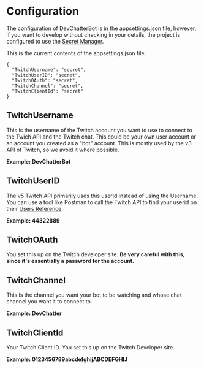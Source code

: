 # Configuration
The configuration of DevChatterBot is in the appsettings.json file, however, if you want to develop without checking in your details, the project is configured to use the [Secret Manager](https://docs.microsoft.com/en-us/aspnet/core/security/app-secrets?tabs=visual-studio).

This is the current contents of the appsettings.json file.

```
{
  "TwitchUsername": "secret",
  "TwitchUserID": "secret",
  "TwitchOAuth": "secret",
  "TwitchChannel": "secret",
  "TwitchClientId": "secret"
}
```

## TwitchUsername
This is the username of the Twitch account you want to use to connect to the Twich API and the Twitch chat. This could be your own user account or an account you created as a "bot" account. This is mostly used by the v3 API of Twitch, so we avoid it where possible.

**Example: DevChatterBot**

## TwitchUserID
The v5 Twitch API primarily uses this userId instead of using the Username. You can use a tool like Postman to call the Twitch API to find your userid on their [Users Reference](https://dev.twitch.tv/docs/v5/reference/users)

**Example: 44322889**

## TwitchOAuth
You set this up on the Twitch developer site. **Be very careful with this, since it's essentially a password for the account.**


## TwitchChannel
This is the channel you want your bot to be watching and whose chat channel you want it to connect to.

**Example: DevChatter**

## TwitchClientId
Your Twitch Client ID. You set this up on the Twitch Developer site.

**Example: 0123456789abcdefghijABCDEFGHIJ**

